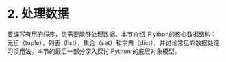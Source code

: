 

# 2. 处理数据

要编写有用的程序，您需要能够处理数据。本节介绍 Ｐython的核心数据结构： 元组（tuple），列表（list），集合（set）和字典（dict），并讨论常见的数据处理习惯用法。本节的最后一部分深入探讨 Python 的底层对象模型。
